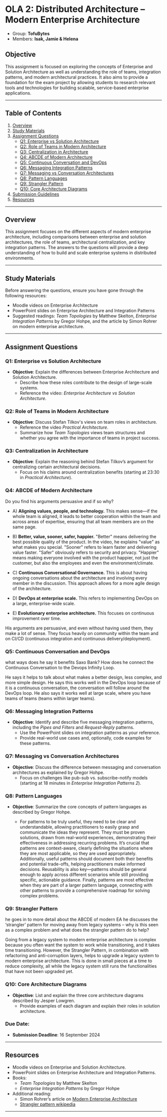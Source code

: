 # OLA 2: Distributed Architecture – Modern Enterprise Architecture
 - Group: **TofuBytes**
 - Members: **Isak, Jamie & Helena**
## Objective
This assignment is focused on exploring the concepts of Enterprise and Solution Architecture as well as understanding the role of teams, integration patterns, and modern architectural practices. It also aims to provide a foundation for the exam project by allowing students to research relevant tools and technologies for building scalable, service-based enterprise applications.

---

## Table of Contents
1. [Overview](#overview)
2. [Study Materials](#study-materials)
3. [Assignment Questions](#assignment-questions)
   - [Q1: Enterprise vs Solution Architecture](#q1-enterprise-vs-solution-architecture)
   - [Q2: Role of Teams in Modern Architecture](#q2-role-of-teams-in-modern-architecture)
   - [Q3: Centralization in Architecture](#q3-centralization-in-architecture)
   - [Q4: ABCDE of Modern Architecture](#q4-abcde-of-modern-architecture)
   - [Q5: Continuous Conversation and DevOps](#q5-continuous-conversation-and-devops)
   - [Q6: Messaging Integration Patterns](#q6-messaging-integration-patterns)
   - [Q7: Messaging vs Conversation Architectures](#q7-messaging-vs-conversation-architectures)
   - [Q8: Pattern Languages](#q8-pattern-languages)
   - [Q9: Strangler Pattern](#q9-strangler-pattern)
   - [Q10: Core Architecture Diagrams](#q10-core-architecture-diagrams)
4. [Submission Guidelines](#submission-guidelines)
5. [Resources](#resources)

---

## Overview
This assignment focuses on the different aspects of modern enterprise architecture, including comparisons between enterprise and solution architectures, the role of teams, architectural centralization, and key integration patterns. The answers to the questions will provide a deep understanding of how to build and scale enterprise systems in distributed environments.

---

## Study Materials
Before answering the questions, ensure you have gone through the following resources:
- Moodle videos on Enterprise Architecture
- PowerPoint slides on Enterprise Architecture and Integration Patterns
- Suggested readings: *Team Topologies* by Matthew Skelton, *Enterprise Integration Patterns* by Gregor Hohpe, and the article by Simon Rohrer on modern enterprise architecture.

---

## Assignment Questions

### Q1: Enterprise vs Solution Architecture
- **Objective**: Explain the differences between Enterprise Architecture and Solution Architecture.
  - Describe how these roles contribute to the design of large-scale systems.
  - Reference the video: *Enterprise Architecture vs Solution Architecture*.

### Q2: Role of Teams in Modern Architecture
- **Objective**: Discuss Stefan Tilkov's views on team roles in architecture.
  - Reference the video *Practical Architecture*.
  - Summarize how *Team Topologies* views team structures and whether you agree with the importance of teams in project success.

### Q3: Centralization in Architecture
- **Objective**: Explain the reasoning behind Stefan Tilkov’s argument for centralizing certain architectural decisions.
  - Focus on his claims around centralization benefits (starting at 23:30 in *Practical Architecture*).

### Q4: ABCDE of Modern Architecture
Do you find his arguments persuasive and if so why?

- A) **Aligning values, people, and technology.** This makes sense—if the whole team is aligned, it leads to better cooperation within the team and across areas of expertise, ensuring that all team members are on the same page.

- B) **Better, value, sooner, safer, happier.** "Better" means delivering the best possible quality of the product. In the video, he explains "value" as what makes you special. "Sooner" refers to learn faster and delivering value faster. "Safer" obviously refers to security and privacy. "Happier" means making everyone involved with the product happier, not just the customer, but also the employees and even the environment/climate.

- C) **Continuous Conversational Governance.** This is about having ongoing conversations about the architecture and involving every member in the discussion. This approach allows for a more agile design of the architecture.

- D) **DevOps at enterprise scale.** This refers to implementing DevOps on a large, enterprise-wide scale.

- E) **Evolutionary enterprise architecture.** This focuses on continuous improvement over time.

His arguments are persuasive, and even without having used them, they make a lot of sense. They focus heavily on community within the team and on CI/CD (continuous integration and continuous delivery/deployment).

### Q5: Continuous Conversation and DevOps
what ways does he say it benefits Saxo Bank? How does he connect the Continuous Conversation to the Devops Infinity Loop.

He says it helps to talk about what makes a better design, less complex, and more simple design. He says this works well in the DevOps loop because of it is a continuous conversation, the conversation will follow around the DevOps loop. He also says it works well at large scale, where you have teams of teams (teams within larger teams).


### Q6: Messaging Integration Patterns
- **Objective**: Identify and describe five messaging integration patterns, including the *Pipes and Filters* and *Request-Reply* patterns.
  - Use the PowerPoint slides on integration patterns as your reference.
  - Provide real-world use cases and, optionally, code examples for these patterns.

### Q7: Messaging vs Conversation Architectures
- **Objective**: Discuss the difference between messaging and conversation architectures as explained by Gregor Hohpe.
  - Focus on challenges like pub-sub vs. subscribe-notify models (starting at 18 minutes in *Enterprise Integration Patterns 2*).

### Q8: Pattern Languages
- **Objective**: Summarize the core concepts of pattern languages as described by Gregor Hohpe.

  - For patterns to be truly useful, they need to be clear and understandable, allowing practitioners to easily grasp and communicate the ideas they represent. They must be proven solutions, drawn from real-world experiences, demonstrating their effectiveness in addressing recurring problems. It’s crucial that patterns are context-aware, clearly defining the situations where they are most applicable, so they are used appropriately. Additionally, useful patterns should document both their benefits and potential trade-offs, helping practitioners make informed decisions. Reusability is also key—patterns should be general enough to apply across different scenarios while still providing specific, actionable guidance. Finally, patterns are most effective when they are part of a larger pattern language, connecting with other patterns to provide a comprehensive roadmap for solving complex problems.

### Q9: Strangler Pattern
he goes in to more detail about the ABCDE of modern EA he discusses the ‘strangler’ pattern for moving away from legacy systems – why is this seen as a complex problem and what does the 
strangler pattern do to help?

Going from a legacy system to modern enterprise architecture is complex because you often want the system to work while transitioning, and it takes time transitioning. However, the Strangler Pattern, in combination with refactoring and anti-corruption layers, helps to upgrade a legacy system to modern enterprise architecture. This is done in small pieces at a time to reduce complexity, all while the legacy system still runs the functionalities that have not been upgraded yet.
 

### Q10: Core Architecture Diagrams
- **Objective**: List and explain the three core architecture diagrams described by Jesper Lowgren.
  - Provide examples of each diagram and explain their roles in solution architecture.


### Due Date:
- **Submission Deadline**: 16 September 2024

---

## Resources
- Moodle videos on Enterprise and Solution Architecture.
- PowerPoint slides on Enterprise Architecture and Integration Patterns.
- Books:
  - *Team Topologies* by Matthew Skelton
  - *Enterprise Integration Patterns* by Gregor Hohpe
- Additional reading:
  - Simon Rohrer’s article on [Modern Enterprise Architecture](https://modernenterprisearchitecture.substack.com/p/modern-enterprisearchitecture-a)
  - [Strangler pattern wikipedia](https://en.wikipedia.org/wiki/Strangler_fig_pattern)

---